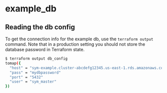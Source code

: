 # example_db

## Reading the db config

To get the connection info for the example db, use the `terraform output` command. Note that in a production setting you should not store the database password in Terraform state.

```bash
$ terraform output db_config
tomap({
  "host" = "sym-example.cluster-abcdefg12345.us-east-1.rds.amazonaws.com"
  "pass" = "mydbpassword"
  "port" = "5432"
  "user" = "sym_master"
})
```
